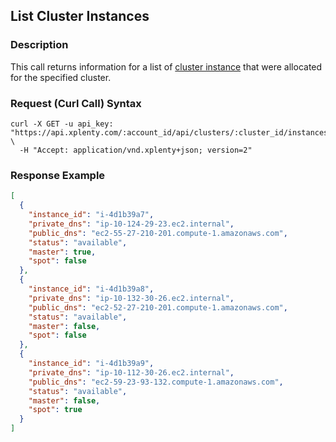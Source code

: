 ## List Cluster Instances

### Description
This call returns information for a list of [cluster instance](https://github.com/xplenty/xplenty-api-doc-v2/blob/master/resources/cluster-instance.md) that were allocated for the specified cluster.

### Request (Curl Call) Syntax
```shell
curl -X GET -u api_key: "https://api.xplenty.com/:account_id/api/clusters/:cluster_id/instances" \
  -H "Accept: application/vnd.xplenty+json; version=2" 
```

### Response Example
```json
[
  {
    "instance_id": "i-4d1b39a7",
    "private_dns": "ip-10-124-29-23.ec2.internal",
    "public_dns": "ec2-55-27-210-201.compute-1.amazonaws.com",
    "status": "available",
    "master": true,
    "spot": false
  },
  {
    "instance_id": "i-4d1b39a8",
    "private_dns": "ip-10-132-30-26.ec2.internal",
    "public_dns": "ec2-52-27-210-201.compute-1.amazonaws.com",
    "status": "available",
    "master": false,
    "spot": false
  },
  {
    "instance_id": "i-4d1b39a9",
    "private_dns": "ip-10-112-30-26.ec2.internal",
    "public_dns": "ec2-59-23-93-132.compute-1.amazonaws.com",
    "status": "available",
    "master": false,
    "spot": true
  }
]
```
